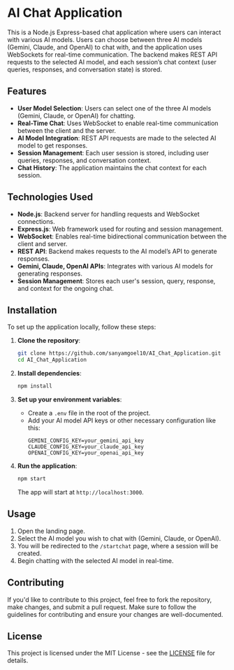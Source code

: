 # AI Chat Application

This is a Node.js Express-based chat application where users can interact with various AI models. Users can choose between three AI models (Gemini, Claude, and OpenAI) to chat with, and the application uses WebSockets for real-time communication. The backend makes REST API requests to the selected AI model, and each session’s chat context (user queries, responses, and conversation state) is stored.

## Features

- **User Model Selection**: Users can select one of the three AI models (Gemini, Claude, or OpenAI) for chatting.
- **Real-Time Chat**: Uses WebSocket to enable real-time communication between the client and the server.
- **AI Model Integration**: REST API requests are made to the selected AI model to get responses.
- **Session Management**: Each user session is stored, including user queries, responses, and conversation context.
- **Chat History**: The application maintains the chat context for each session.

## Technologies Used

- **Node.js**: Backend server for handling requests and WebSocket connections.
- **Express.js**: Web framework used for routing and session management.
- **WebSocket**: Enables real-time bidirectional communication between the client and server.
- **REST API**: Backend makes requests to the AI model’s API to generate responses.
- **Gemini, Claude, OpenAI APIs**: Integrates with various AI models for generating responses.
- **Session Management**: Stores each user's session, query, response, and context for the ongoing chat.

## Installation

To set up the application locally, follow these steps:

1. **Clone the repository**:
    ```bash
    git clone https://github.com/sanyamgoel10/AI_Chat_Application.git
    cd AI_Chat_Application
    ```

2. **Install dependencies**:
    ```bash
    npm install
    ```

3. **Set up your environment variables**:
    - Create a `.env` file in the root of the project.
    - Add your AI model API keys or other necessary configuration like this:
      ```
      GEMINI_CONFIG_KEY=your_gemini_api_key
      CLAUDE_CONFIG_KEY=your_claude_api_key
      OPENAI_CONFIG_KEY=your_openai_api_key
      ```

4. **Run the application**:
    ```bash
    npm start
    ```

    The app will start at `http://localhost:3000`.

## Usage

1. Open the landing page.
2. Select the AI model you wish to chat with (Gemini, Claude, or OpenAI).
3. You will be redirected to the `/startchat` page, where a session will be created.
4. Begin chatting with the selected AI model in real-time.

## Contributing

If you'd like to contribute to this project, feel free to fork the repository, make changes, and submit a pull request. Make sure to follow the guidelines for contributing and ensure your changes are well-documented.

## License

This project is licensed under the MIT License - see the [LICENSE](LICENSE) file for details.
